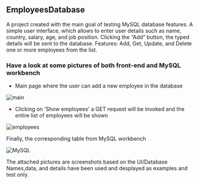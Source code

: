 ## EmployeesDatabase

A project created with the main goal of testing MySQL database features.
A simple user interface, which allows to enter user details such as name, country, salary, age, and job position.
Clicking the “Add” button, the typed details will be sent to the database.
Features: Add, Get, Update, and Delete one or more employees from the list.


### Have a look at some pictures of both front-end and MySQL workbench

- Main page where the user can add a new employee in the database

![main](https://user-images.githubusercontent.com/91989821/150240190-263c96c9-a0eb-4696-8127-16d8f8de82df.png)

- Clicking on 'Show employees' a GET request will be invoked and the entire list of employees will be shown

![employees](https://user-images.githubusercontent.com/91989821/150240298-4c0d8f79-6212-4a20-9a6d-892e99c1bf30.png)

Finally, the corresponding table from MySQL workbench

![MySQL](https://user-images.githubusercontent.com/91989821/150240357-3b67f092-020b-4dd9-95ec-120c82af3b03.png)


The attached pictures are screenshots based on the UI/Database
Names,data, and details have been used and desplayed as examples and test only.
